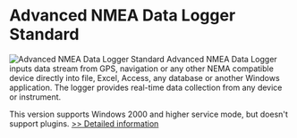 # Advanced NMEA Data Logger Standard
![Advanced NMEA Data Logger Standard](https://mycommerce.akamaized.net/api/pimages/P300178657/BIG/300178657.GIF)
Advanced NMEA Data Logger inputs data stream from GPS, navigation or any other NEMA compatible device directly into file, Excel, Access, any database or another Windows application. The logger provides real-time data collection from any device or instrument.

This version supports Windows 2000 and higher service mode, but doesn't support plugins.
[>> Detailed information](https://secure.shareit.com/shareit/product.html?productid=300178657&affiliateid=200057808)
